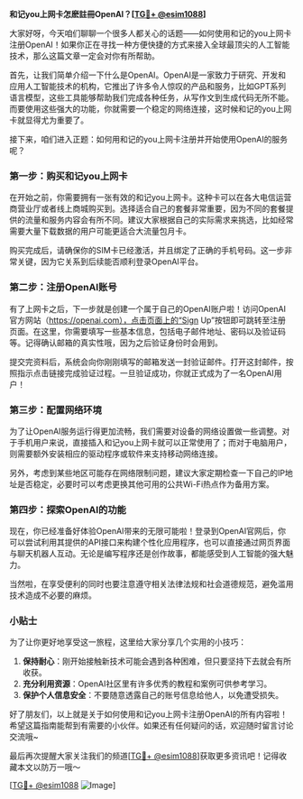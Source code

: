 **和记you上网卡怎麽註冊OpenAI？[[TG💪+ @esim1088](https://t.me/s/esim1088)]**

大家好呀，今天咱们聊聊一个很多人都关心的话题——如何使用和记的you上网卡注册OpenAI！如果你正在寻找一种方便快捷的方式来接入全球最顶尖的人工智能技术，那么这篇文章一定会对你有所帮助。

首先，让我们简单介绍一下什么是OpenAI。OpenAI是一家致力于研究、开发和应用人工智能技术的机构，它推出了许多令人惊叹的产品和服务，比如GPT系列语言模型，这些工具能够帮助我们完成各种任务，从写作文到生成代码无所不能。而要使用这些强大的功能，你就需要一个稳定的网络连接，这时候和记的you上网卡就显得尤为重要了。

接下来，咱们进入正题：如何用和记的you上网卡注册并开始使用OpenAI的服务呢？

### 第一步：购买和记you上网卡

在开始之前，你需要拥有一张有效的和记you上网卡。这种卡可以在各大电信运营商营业厅或者线上商城购买到。选择适合自己的套餐非常重要，因为不同的套餐提供的流量和服务内容会有所不同。建议大家根据自己的实际需求来挑选，比如经常需要大量下载数据的用户可能更适合大流量包月卡。

购买完成后，请确保你的SIM卡已经激活，并且绑定了正确的手机号码。这一步非常关键，因为它关系到后续能否顺利登录OpenAI平台。

### 第二步：注册OpenAI账号

有了上网卡之后，下一步就是创建一个属于自己的OpenAI账户啦！访问OpenAI官方网站（https://openai.com），点击页面上的“Sign Up”按钮即可跳转至注册页面。在这里，你需要填写一些基本信息，包括电子邮件地址、密码以及验证码等。记得确认邮箱的真实性哦，因为之后验证身份时会用到。

提交完资料后，系统会向你刚刚填写的邮箱发送一封验证邮件。打开这封邮件，按照指示点击链接完成验证过程。一旦验证成功，你就正式成为了一名OpenAI用户！

### 第三步：配置网络环境

为了让OpenAI服务运行得更加流畅，我们需要对设备的网络设置做一些调整。对于手机用户来说，直接插入和记you上网卡就可以正常使用了；而对于电脑用户，则需要额外安装相应的驱动程序或软件来支持移动网络连接。

另外，考虑到某些地区可能存在网络限制问题，建议大家定期检查一下自己的IP地址是否稳定，必要时可以考虑更换其他可用的公共Wi-Fi热点作为备用方案。

### 第四步：探索OpenAI的功能

现在，你已经准备好体验OpenAI带来的无限可能啦！登录到OpenAI官网后，你可以尝试利用其提供的API接口来构建个性化应用程序，也可以直接通过网页界面与聊天机器人互动。无论是编写程序还是创作故事，都能感受到人工智能的强大魅力。

当然啦，在享受便利的同时也要注意遵守相关法律法规和社会道德规范，避免滥用技术造成不必要的麻烦。

### 小贴士

为了让你更好地享受这一旅程，这里给大家分享几个实用的小技巧：

1. **保持耐心**：刚开始接触新技术可能会遇到各种困难，但只要坚持下去就会有所收获。
2. **充分利用资源**：OpenAI社区里有许多优秀的教程和案例可供参考学习。
3. **保护个人信息安全**：不要随意透露自己的账号信息给他人，以免遭受损失。

好了朋友们，以上就是关于如何使用和记you上网卡注册OpenAI的所有内容啦！希望这篇指南能帮到有需要的小伙伴。如果还有任何疑问的话，欢迎随时留言讨论交流哦~

最后再次提醒大家关注我们的频道[[TG💪+ @esim1088](https://t.me/s/esim1088)]获取更多资讯吧！记得收藏本文以防万一哦～

[[TG💪+ @esim1088](https://t.me/s/esim1088) ![Image](https://i.postimg.cc/4NQfJmqS/Snipaste-2025-05-13-00-14-12.png)]